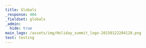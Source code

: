 ```yaml
---
title: Globals
_response: 404
_fieldset: globals
_admin:
  hide: true
main_logo: /assets/img/Holiday_summit_logo-20150122204128.png
test: testing
---
```





